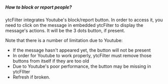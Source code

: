 ##### How to block or report people?


ytcFilter integrates Youtube's block/report button. In order to access it, you need to click on the message in embedded ytcFilter to display the message's actions. It will be the 3 dots button, if present.

Note that there is a number of limitation due to Youtube:
* If the message hasn't appeared yet, the button will not be present
* In order for Youtube to work properly, ytcFilter must remove those buttons from itself if they are too old
* Due to Youtube's poor performance, the button may be missing in ytcFIlter
* Refresh if broken.
